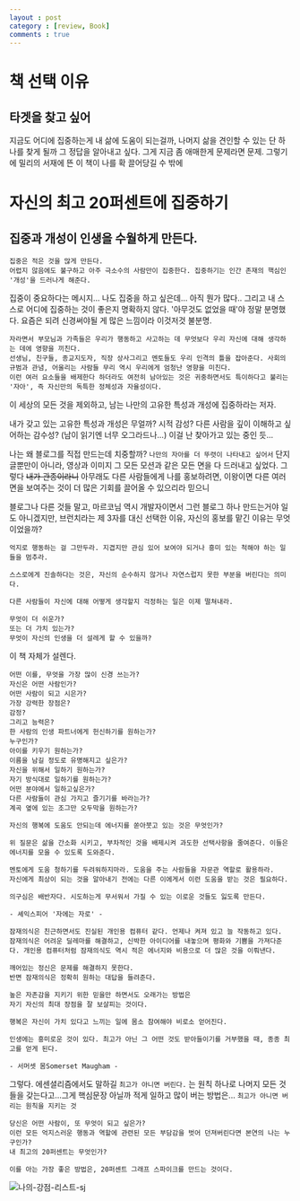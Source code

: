 ```yaml
---
layout : post
category : [review, Book]
comments : true
---
```


# 책 선택 이유

## 타겟을 찾고 싶어

지금도 어디에 집중하는게 내 삶에 도움이 되는걸까, 나머지 삶을 견인할 수 있는 단 하나를 찾게 될까
그 정답을 알아내고 싶다.
그게 지금 좀 애매한게 문제라면 문제.
그렇기에 밀리의 서재에 뜬 이 책이 나를 확 끌어당길 수 밖에

# 자신의 최고 20퍼센트에 집중하기

## 집중과 개성이 인생을 수월하게 만든다.

```
집중은 적은 것을 많게 만든다.
어렵지 않음에도 불구하고 아주 극소수의 사람만이 집중한다. 집중하기는 인간 존재의 핵심인 '개성'을 드러나게 해준다.
```
집중이 중요하다는 메시지...
나도 집중을 하고 싶은데... 아직 뭔가 많다..
그리고 내 스스로 어디에 집중하는 것이 좋은지 명확하지 않다.
'아무것도 없었을 때'야 정말 분명했다. 요즘은 되려 신경써야될 게 많은 느낌이라 이것저것 불분명.

```
자라면서 부모님과 가족들은 우리가 행동하고 사고하는 데 무엇보다 우리 자신에 대해 생각하는 데에 영향을 끼친다.
선생님, 친구들, 종교지도자, 직장 상사그리고 멘토들도 우리 인격의 틀을 잡아준다. 사회의 규범과 관념, 어울리는 사람들 무리 역시 우리에게 엄청난 영향을 미친다.
이런 여러 요소들을 배제한다 하더라도 여전히 남아있는 것은 귀중하면서도 특이하다고 불리는 '자아', 즉 자신만의 독특한 정체성과 자율성이다.
```
이 세상의 모든 것을 제외하고, 남는 나만의 고유한 특성과 개성에 집중하라는 저자.

내가 갖고 있는 고유한 특성과 개성은 무얼까?
시적 감성? 다른 사람을 깊이 이해하고 싶어하는 감수성? (남이 읽기엔 너무 오그라드나...)
이걸 난 찾아가고 있는 중인 듯...

나는 왜 블로그를 직접 만드는데 치중할까?
`나만의 자아를 더 뚜렷이 나타내고 싶어서`
단지 글뿐만이 아니라, 영상과 이미지 그 모든 모션과 같은 모든 면을 다 드러내고 싶었다. 그렇다 ~~내가 관종이라니~~ 아무래도 다른 사람들에게 나를 홍보하려면, 이왕이면 다른 여러면을 보여주는 것이 더 많은 기회를 끌어올 수 있으리라 믿으니

블로그나 다른 것들 말고, 마르코님 역시 개발자이면서 그런 블로그 하나 만드는거야 일도 아니겠지만, 브런치라는 제 3자를 대신 선택한 이유, 자신의 홍보를 맡긴 이유는 무엇이었을까?


```
억지로 행동하는 걸 그만두라. 지겹지만 관심 있어 보여야 되거나 흥미 있는 척해야 하는 일들을 멈추라.

스스로에게 진솔하다는 것은, 자신의 순수하지 않거나 자연스럽지 못한 부분을 버린다는 의미다.

다른 사람들이 자신에 대해 어떻게 생각할지 걱정하는 일은 이제 떨쳐내라.

```

```
무엇이 더 쉬운가?
또는 더 가치 있는가?
무엇이 자신의 인생을 더 설레게 할 수 있을까?
```
이 책 자체가 설렌다.

```
어떤 이를, 무엇을 가장 많이 신경 쓰는가?
자신은 어떤 사람인가?
어떤 사람이 되고 시은가?
가장 강력한 장점은?
감정?
그리고 능력은?
한 사람의 인생 파트너에게 헌신하기를 원하는가?
누구인가?
아이를 키우기 원하는가?
이름을 남길 정도로 유명해지고 싶은가?
자신을 위해서 일하기 원하는가?
자기 방식대로 일하기를 원하는가?
어떤 분야에서 일하고싶은가?
다른 사람들이 관심 가지고 즐기기를 바라는가?
계곡 옆에 있는 조그만 오두막을 원하는가?
```

`자신의 행복에 도움도 안되는데 에너지를 쏟아붓고 있는 것은 무엇인가?`

```
위 질문은 삶을 간소화 시키고, 부차적인 것을 배제시켜 과도한 선택사항을 줄여준다. 이들은 에너지를 모을 수 있도록 도와준다.
```

```
멘토에게 도움 청하기를 두려워하지마라. 도움을 주는 사람들을 자문관 역할로 활용하라.
자신에게 최상이 되는 것을 알아내기 전에는 다른 이에게서 이런 도움을 받는 것은 필요하다.
```


```
의구심은 배반자다. 시도하는게 무서워서 가질 수 있는 이로운 것들도 잃도록 만든다. 

- 셰익스피어 '자에는 자로' -
```

```
잠재의식은 친근하면서도 진실된 개인용 컴퓨터 같다. 언제나 켜져 있고 늘 작동하고 있다.
잠재의식은 어려운 딜레마를 해결하고, 신박한 아이디어를 내놓으며 평화와 기쁨을 가져다준다. 개인용 컴퓨터처럼 잠재의식도 역시 적은 에너지와 비용으로 더 많은 것을 이뤄낸다.

깨어있는 정신은 문제를 해결하지 못한다.
반면 잠재의식은 정확히 원하는 대답을 들려준다.
```

```
높은 자존감을 지키기 위한 믿을만 하면서도 오래가는 방법은
자기 자신의 최대 장점을 잘 보살피는 것이다.
```

```
행복은 자신이 가치 있다고 느끼는 일에 몸소 참여해야 비로소 얻어진다.
```

```
인생에는 흥미로운 것이 있다. 최고가 아닌 그 어떤 것도 받아들이기를 거부했을 때, 종종 최고를 얻게 된다.

- 서머셋 몸Somerset Maugham -
```

그렇다. 에센셜리즘에서도 말하길
`최고가 아니면 버린다.` 는 원칙 하나로 나머지 모든 것들을 갖는다고...그게 핵심문장 아닐까
적게 일하고 많이 버는 방법은... `최고가 아니면 버리는 원칙을 지키는 것`

```
당신은 어떤 사람이, 또 무엇이 되고 싶은가?
이런 모든 억지스러운 행동과 역할에 관련된 모든 부담감을 벗어 던져버린다면 본연의 나는 누구인가?
내 최고의 20퍼센트는 무엇인가?

이를 아는 가장 좋은 방법은, 20퍼센트 그래프 스파이크를 만드는 것이다.
```

![나의-강점-리스트-sj](https://user-images.githubusercontent.com/35059428/57175779-63c26980-6e82-11e9-8718-a25872279128.png)


